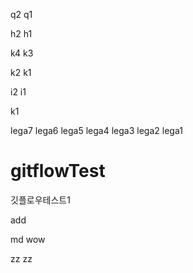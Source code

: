 q2
q1

h2
h1

k4
k3

k2
k1

i2
i1

k1


lega7
lega6
lega5
lega4
lega3
lega2
lega1

# gitflowTest
깃플로우테스트1

add


md wow

zz
zz

